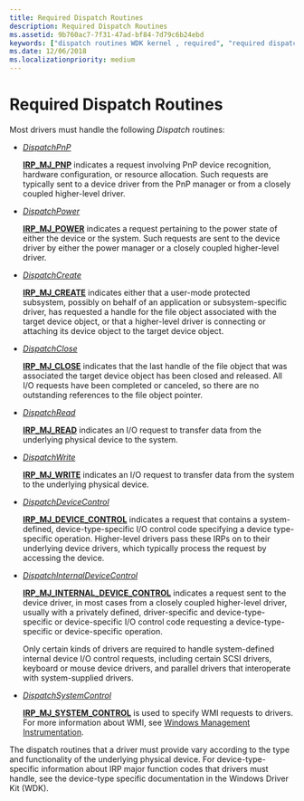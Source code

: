 ```yaml
---
title: Required Dispatch Routines
description: Required Dispatch Routines
ms.assetid: 9b760ac7-7f31-47ad-bf84-7d79c6b24ebd
keywords: ["dispatch routines WDK kernel , required", "required dispatch routines WDK kernel"]
ms.date: 12/06/2018
ms.localizationpriority: medium
---
```


# Required Dispatch Routines

Most drivers must handle the following *Dispatch* routines:

-   [*DispatchPnP*](/windows-hardware/drivers/ddi/wdm/nc-wdm-driver_dispatch)

    [**IRP\_MJ\_PNP**](./irp-mj-pnp.md) indicates a request involving PnP device recognition, hardware configuration, or resource allocation. Such requests are typically sent to a device driver from the PnP manager or from a closely coupled higher-level driver.

-   [*DispatchPower*](/windows-hardware/drivers/ddi/wdm/nc-wdm-driver_dispatch)

    [**IRP\_MJ\_POWER**](./irp-mj-power.md) indicates a request pertaining to the power state of either the device or the system. Such requests are sent to the device driver by either the power manager or a closely coupled higher-level driver.

-   [*DispatchCreate*](/windows-hardware/drivers/ddi/wdm/nc-wdm-driver_dispatch)

    [**IRP\_MJ\_CREATE**](./irp-mj-create.md) indicates either that a user-mode protected subsystem, possibly on behalf of an application or subsystem-specific driver, has requested a handle for the file object associated with the target device object, or that a higher-level driver is connecting or attaching its device object to the target device object.

-   [*DispatchClose*](/windows-hardware/drivers/ddi/wdm/nc-wdm-driver_dispatch)

    [**IRP\_MJ\_CLOSE**](./irp-mj-close.md) indicates that the last handle of the file object that was associated the target device object has been closed and released. All I/O requests have been completed or canceled, so there are no outstanding references to the file object pointer.

-   [*DispatchRead*](/windows-hardware/drivers/ddi/wdm/nc-wdm-driver_dispatch)

    [**IRP\_MJ\_READ**](./irp-mj-read.md) indicates an I/O request to transfer data from the underlying physical device to the system.

-   [*DispatchWrite*](/windows-hardware/drivers/ddi/wdm/nc-wdm-driver_dispatch)

    [**IRP\_MJ\_WRITE**](./irp-mj-write.md) indicates an I/O request to transfer data from the system to the underlying physical device.

-   [*DispatchDeviceControl*](/windows-hardware/drivers/ddi/wdm/nc-wdm-driver_dispatch)

    [**IRP\_MJ\_DEVICE\_CONTROL**](./irp-mj-device-control.md) indicates a request that contains a system-defined, device-type-specific I/O control code specifying a device type-specific operation. Higher-level drivers pass these IRPs on to their underlying device drivers, which typically process the request by accessing the device.

-   [*DispatchInternalDeviceControl*](/windows-hardware/drivers/ddi/wdm/nc-wdm-driver_dispatch)

    [**IRP\_MJ\_INTERNAL\_DEVICE\_CONTROL**](./irp-mj-internal-device-control.md) indicates a request sent to the device driver, in most cases from a closely coupled higher-level driver, usually with a privately defined, driver-specific and device-type-specific or device-specific I/O control code requesting a device-type-specific or device-specific operation.

    Only certain kinds of drivers are required to handle system-defined internal device I/O control requests, including certain SCSI drivers, keyboard or mouse device drivers, and parallel drivers that interoperate with system-supplied drivers.

-   [*DispatchSystemControl*](/windows-hardware/drivers/ddi/wdm/nc-wdm-driver_dispatch)

    [**IRP\_MJ\_SYSTEM\_CONTROL**](./irp-mj-system-control.md) is used to specify WMI requests to drivers. For more information about WMI, see [Windows Management Instrumentation](implementing-wmi.md).

The dispatch routines that a driver must provide vary according to the type and functionality of the underlying physical device. For device-type-specific information about IRP major function codes that drivers must handle, see the device-type specific documentation in the Windows Driver Kit (WDK).

 

